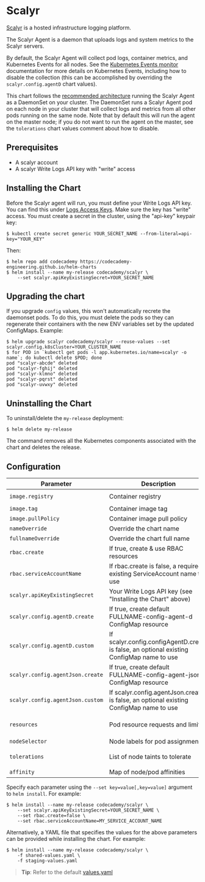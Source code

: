 # Scalyr

[Scalyr](https://www.scalyr.com/) is a hosted infrastructure logging platform.

The Scalyr Agent is a daemon that uploads logs and system metrics to the Scalyr servers.

By default, the Scalyr Agent will collect pod logs, container metrics, and Kubernetes Events for all nodes. See the [Kubernetes Events monitor](https://www.scalyr.com/help/monitors/kubernetes-events) documentation for more details on Kubernetes Events, including how to disable the collection (this can be accomplished by overriding the `scalyr.config.agentD` chart values).

This chart follows the [recommended architecture](https://www.scalyr.com/help/install-agent-kubernetes) running the Scalyr Agent as a DaemonSet on your cluster. The DaemonSet runs a Scalyr Agent pod on each node in your cluster that will collect logs and metrics from all other pods running on the same node. Note that by default this will run the agent on the master node; if you do not want to run the agent on the master, see the `tolerations` chart values comment about how to disable.

## Prerequisites

- A scalyr account
- A scalyr Write Logs API key with "write" access

## Installing the Chart

Before the Scalyr agent will run, you must define your Write Logs API key. You can find this under [Logs Access Keys](https://www.scalyr.com/keys). Make sure the key has "write" access. You must create a secret in the cluster, using the "api-key" keypair key:

```console
$ kubectl create secret generic YOUR_SECRET_NAME --from-literal=api-key="YOUR_KEY"
```

Then:

```console
$ helm repo add codecademy https://codecademy-engineering.github.io/helm-charts
$ helm install --name my-release codecademy/scalyr \
    --set scalyr.apiKeyExistingSecret=YOUR_SECRET_NAME
```

## Upgrading the chart

If you upgrade `config` values, this won't automatically recrete the daemonset pods. To do this, you must delete the pods so they can regenerate their containers with the new ENV variables set by the updated ConfigMaps. Example:

```console
$ helm upgrade scalyr codecademy/scalyr --reuse-values --set scalyr.config.k8sCluster=YOUR_CLUSTER_NAME
$ for POD in `kubectl get pods -l app.kubernetes.io/name=scalyr -o name`; do kubectl delete $POD; done
pod "scalyr-abcde" deleted
pod "scalyr-fghij" deleted
pod "scalyr-klmno" deleted
pod "scalyr-pqrst" deleted
pod "scalyr-uvwxy" deleted
```

## Uninstalling the Chart

To uninstall/delete the `my-release` deployment:

```console
$ helm delete my-release
```

The command removes all the Kubernetes components associated with the chart and deletes the release.

## Configuration

| Parameter | Description | Default |
| --- | --- | --- |
| `image.registry` | Container registry | `scalyr/scalyr-k8s-agent` |
| `image.tag` | Container image tag | `2.0.46` |
| `image.pullPolicy` | Container image pull policy | `IfNotPresent` |
| `nameOverride` | Override the chart name | `""` |
| `fullnameOverride` | Override the chart full name | `""` |
| `rbac.create` | If true, create & use RBAC resources | `true` |
| `rbac.serviceAccountName` | If rbac.create is false, a required existing ServiceAccount name to use | `default` |
| `scalyr.apiKeyExistingSecret` | Your Write Logs API key (see "Installing the Chart" above) | `nil` |
| `scalyr.config.agentD.create` | If true, create default FULLNAME-config-agent-d ConfigMap resource | `true` |
| `scalyr.config.agentD.custom` | If scalyr.config.configAgentD.create is false, an optional existing ConfigMap name to use | `nil` |
| `scalyr.config.agentJson.create` | If true, create default FULLNAME-config-agent-json ConfigMap resource | `true` |
| `scalyr.config.agentJson.custom` | If scalyr.config.agentJson.create is false, an optional existing ConfigMap name to use | `nil` |
| `resources` | Pod resource requests and limits | Scalyr recommended `value` |
| `nodeSelector` | Node labels for pod assignment | `{}` |
| `tolerations` | List of node taints to tolerate | `Scalyr recommended value` |
| `affinity` | Map of node/pod affinities | `{}` |

Specify each parameter using the `--set key=value[,key=value]` argument to `helm install`. For example:

```console
$ helm install --name my-release codecademy/scalyr \
    --set scalyr.apiKeyExistingSecret=YOUR_SECRET_NAME \
    --set rbac.create=false \
    --set rbac.serviceAccountName=MY_SERVICE_ACCOUNT_NAME
```

Alternatively, a YAML file that specifies the values for the above parameters can be provided while installing the chart. For example:

```console
$ helm install --name my-release codecademy/scalyr \
    -f shared-values.yaml \
    -f staging-values.yaml
```

> **Tip**: Refer to the default [values.yaml](values.yaml)
